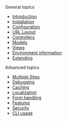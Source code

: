 General topics

* [Introduction](page/introduction)
* [Installation](page/installation)
* [Configuration](page/configuration)
* [URL Layout](page/urllayout)
* [Controllers](page/controllers)
* [Models](page/models)
* [Views](page/views)
* [Environment information](page/environment)
* [Extending](page/extending)

Advanced topics

* [Multiple Sites](page/multiplesites)
* [Debugging](page/debugging)
* [Caching](page/caching)
* [Localization](page/localization) 
* [Form handling](page/formhandling)
* [Features](page/features)
* [Security](page/security)
* [CLI usage](page/cli)
